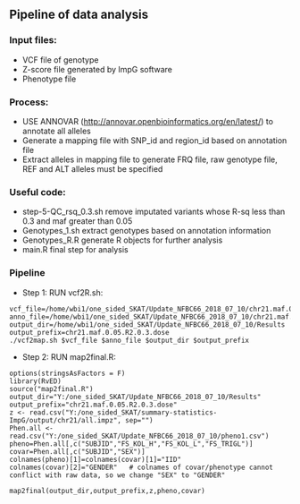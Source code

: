 
## Pipeline of data analysis

### Input files: 
- VCF file of genotype
- Z-score file generated by ImpG software
- Phenotype file

### Process:
- USE ANNOVAR (http://annovar.openbioinformatics.org/en/latest/) to annotate all alleles
- Generate a mapping file with SNP_id and region_id based on annotation file
- Extract alleles in mapping file to generate FRQ file, raw genotype file, REF and ALT alleles must be specified

### Useful code:
- step-5-QC_rsq_0.3.sh remove imputated variants whose R-sq less than 0.3 and maf greater than 0.05
- Genotypes_1.sh extract genotypes based on annotation information
- Genotypes_R.R generate R objects for further analysis
- main.R final step for analysis


### Pipeline 
- Step 1: RUN vcf2R.sh:
```
vcf_file=/home/wbi1/one_sided_SKAT/Update_NFBC66_2018_07_10/chr21.maf.0.05.R2.0.3.dose.vcf
anno_file=/home/wbi1/one_sided_SKAT/Update_NFBC66_2018_07_10/chr21.maf.0.05.R2.0.3.dose.anno.hg19_multianno.txt
output_dir=/home/wbi1/one_sided_SKAT/Update_NFBC66_2018_07_10/Results
output_prefix=chr21.maf.0.05.R2.0.3.dose
./vcf2map.sh $vcf_file $anno_file $output_dir $output_prefix
```
- Step 2: RUN map2final.R:
```
options(stringsAsFactors = F)
library(RvED)
source("map2final.R")
output_dir="Y:/one_sided_SKAT/Update_NFBC66_2018_07_10/Results"
output_prefix="chr21.maf.0.05.R2.0.3.dose"
z <- read.csv("Y:/one_sided_SKAT/summary-statistics-ImpG/output/chr21/all.impz", sep="")
Phen.all <- read.csv("Y:/one_sided_SKAT/Update_NFBC66_2018_07_10/pheno1.csv")
pheno=Phen.all[,c("SUBJID","FS_KOL_H","FS_KOL_L","FS_TRIGL")]
covar=Phen.all[,c("SUBJID","SEX")]
colnames(pheno)[1]=colnames(covar)[1]="IID"
colnames(covar)[2]="GENDER"   # colnames of covar/phenotype cannot conflict with raw data, so we change "SEX" to "GENDER"

map2final(output_dir,output_prefix,z,pheno,covar)
```
